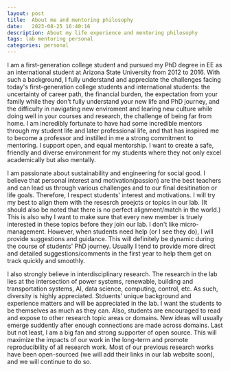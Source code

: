 ```yaml
---
layout: post
title:  About me and mentoring philosophy
date:   2023-08-25 16:40:16
description: About my life experience and mentoring philosophy
tags: lab mentoring personal
categories: personal
---
```


 I am a first-generation college student and pursued my PhD degree in EE as an international student at Arizona State University from 2012 to 2016. With such a background, I fully understand and appreciate the challenges facing today's first-generation college students and international students: the uncertainty of career path, the financial burden, the expectation from your family while they don't fully understand your new life and PhD journey, and the difficulty in navigating new enviroment and learing new culture while doing well in your courses and research, the challenge of being far from home. I am incredibly fortunate to have had some incredible  mentors through my student life and later professional life, and that has inspired me to become a professor and instilled in me a strong commitment to mentoring. I support open, and equal mentorship. I want to create a safe, friendly and diverse environment for my students where they not only excel academically but also mentally. 

 I am passionate about sustainability and engineering for social good. I believe that personal interest and motivation(passion) are the best teachers and can lead us through various challenges and to our final desitination or life goals. Therefore, I respect students' interest and motivations. I will try my best to align them with the resesrch proejcts or topics in our lab. (It should also be noted that there is no perfect alignment/match in the world.) This is also why I want to make sure that every new member is truely interested in these topics before they join our lab. I don't like micro-management. However, when students need help (or I see they do), I will provide suggestions and guidance. This will definitely be dynamic during the course of students' PhD journey. Usually I tend to provide more direct and detailed suggestions/comments in the first year to help them get on track quickly and smoothly. 
 
 I also strongly believe in interdisciplinary research. The research in the lab lies at the intersection of power systems, renewable, building and transportation systems, AI, data science, computing, control, etc. As such, diversity is highly appreciated. Stduents' unique background and experience matters and will be appreciated in the lab. I want the students to be themselves as much as they can. Also, students are encouraged to read and expose to other research topic areas or domains. New ideas will usually emerge suddently after enough connections are made across domains.  Last but not least, I am a big fan and strong supporter of open source. This will maximize the impacts of our work in the long-term and promote reproducibility of all research work. Most of our previous research works have been open-sourced (we will add their links in our lab website soon), and we will continue to do so. 